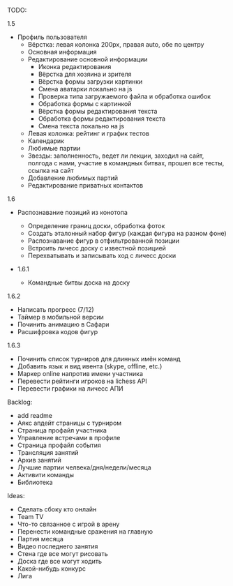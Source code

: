 TODO:

1.5
- Профиль пользователя
    + Вёрстка: левая колонка 200px, правая auto, обе по центру
    + Основная информация
    + Редактирование основной информации
        + Иконка редактирования
        + Вёрстка для хозяина и зрителя
        + Вёрстка формы загрузки картинки
        + Смена аватарки локально на js
        + Проверка типа загружаемого файла и обработка ошибок
        + Обработка формы с картинкой
        + Вёрстка формы редактирования текста
        + Обработка формы редактирования текста
        + Смена текста локально на js
    - Левая колонка: рейтинг и график тестов
    - Календарик
    - Любимые партии
    - Звезды: заполненность, ведет ли лекции, заходил на сайт, полгода с нами, участие в командных битвах, прошел все тесты, ссылка на сайт
    - Добавление любимых партий
    - Редактирование приватных контактов

1.6
- Распознавание позиций из конотопа
    - Определение границ доски, обработка фоток
    - Создать эталонный набор фигур (каждая фигура на разном фоне)
    - Распознавание фигур в отфильтрованной позиции
    - Встроить личесс доску с известной позицией
    - Перехватывать и записывать ход с личесс доски

- 1.6.1
    - Командные битвы доска на доску

1.6.2
- Написать прогресс (7/12)
- Таймер в мобильной версии
- Починить анимацию в Сафари
- Расшифровка кодов фигур

1.6.3
- Починить список турниров для длинных имён команд
- Добавить язык и вид ивента (skype, offline, etc.)
- Маркер online напротив имени участника
- Перевести рейтинги игроков на lichess API
- Перевести графики на личесс АПИ

Backlog:
- add readme
- Аякс апдейт страницы с турниром
- Страница профайл участника
- Управление встречами в профиле
- Страница профайл события
- Трансляция занятий
- Архив занятий
- Лучшие партии челвека/дня/недели/месяца
- Активити команды
- Библиотека

Ideas:
- Сделать сбоку кто онлайн
- Team TV
- Что-то связанное с игрой в арену
- Перенести командные сражения на главную
- Партия месяца
- Видео последнего занятия
- Стена где все могут рисовать
- Доска где все могут ходить
- Какой-нибудь конкурс
- Лига